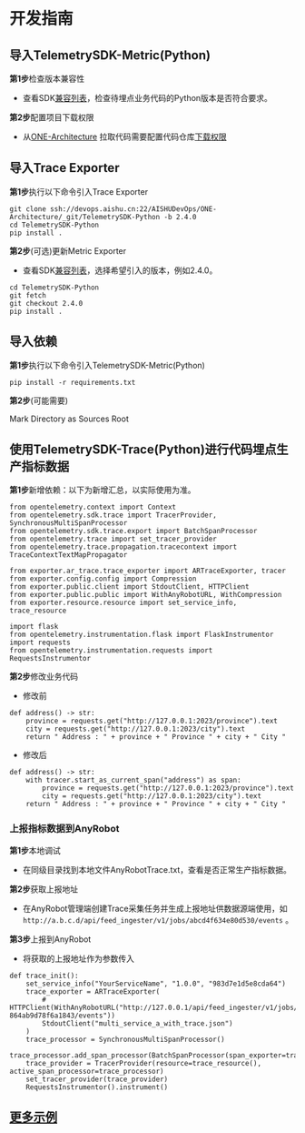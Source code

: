 # 开发指南

## 导入TelemetrySDK-Metric(Python)

**第1步**检查版本兼容性

- 查看SDK[兼容列表](../../../docs/compatibility.md)，检查待埋点业务代码的Python版本是否符合要求。

**第2步**配置项目下载权限

- 从[ONE-Architecture](https://devops.aishu.cn/AISHUDevOps/ONE-Architecture/_git/TelemetrySDK-Python)
  拉取代码需要配置代码仓库[下载权限](https://devops.aishu.cn/AISHUDevOps/AnyRobot/_git/Eyes_Docs?path=/可观测性开发者指南/TelemetrySDK开发者指南/Log/README.md&version=GBdevelop&_a=preview&anchor=sdk2.0-使用参考)

## 导入Trace Exporter

**第1步**执行以下命令引入Trace Exporter

```
git clone ssh://devops.aishu.cn:22/AISHUDevOps/ONE-Architecture/_git/TelemetrySDK-Python -b 2.4.0
cd TelemetrySDK-Python
pip install .
```

**第2步**(可选)更新Metric Exporter

- 查看SDK[兼容列表](../../../docs/compatibility.md)，选择希望引入的版本，例如2.4.0。

```
cd TelemetrySDK-Python
git fetch
git checkout 2.4.0
pip install .
```

## 导入依赖

**第1步**执行以下命令引入TelemetrySDK-Metric(Python)

```
pip install -r requirements.txt
```

**第2步**(可能需要)

Mark Directory as Sources Root

## 使用TelemetrySDK-Trace(Python)进行代码埋点生产指标数据

**第1步**新增依赖：以下为新增汇总，以实际使用为准。

```
from opentelemetry.context import Context
from opentelemetry.sdk.trace import TracerProvider, SynchronousMultiSpanProcessor
from opentelemetry.sdk.trace.export import BatchSpanProcessor
from opentelemetry.trace import set_tracer_provider
from opentelemetry.trace.propagation.tracecontext import TraceContextTextMapPropagator

from exporter.ar_trace.trace_exporter import ARTraceExporter, tracer
from exporter.config.config import Compression
from exporter.public.client import StdoutClient, HTTPClient
from exporter.public.public import WithAnyRobotURL, WithCompression
from exporter.resource.resource import set_service_info, trace_resource

import flask
from opentelemetry.instrumentation.flask import FlaskInstrumentor
import requests
from opentelemetry.instrumentation.requests import RequestsInstrumentor
```

**第2步**修改业务代码

- 修改前

```
def address() -> str:
    province = requests.get("http://127.0.0.1:2023/province").text
    city = requests.get("http://127.0.0.1:2023/city").text
    return " Address : " + province + " Province " + city + " City "
```

- 修改后

```
def address() -> str:
    with tracer.start_as_current_span("address") as span:
        province = requests.get("http://127.0.0.1:2023/province").text
        city = requests.get("http://127.0.0.1:2023/city").text
    return " Address : " + province + " Province " + city + " City "
```

### 上报指标数据到AnyRobot

**第1步**本地调试

- 在同级目录找到本地文件AnyRobotTrace.txt，查看是否正常生产指标数据。

**第2步**获取上报地址

- 在AnyRobot管理端创建Trace采集任务并生成上报地址供数据源端使用，如`http://a.b.c.d/api/feed_ingester/v1/jobs/abcd4f634e80d530/events` 。

**第3步**上报到AnyRobot

- 将获取的上报地址作为参数传入

```
def trace_init():
    set_service_info("YourServiceName", "1.0.0", "983d7e1d5e8cda64")
    trace_exporter = ARTraceExporter(
        # HTTPClient(WithAnyRobotURL("http://127.0.0.1/api/feed_ingester/v1/jobs/job-864ab9d78f6a1843/events"))
        StdoutClient("multi_service_a_with_trace.json")
    )
    trace_processor = SynchronousMultiSpanProcessor()
    trace_processor.add_span_processor(BatchSpanProcessor(span_exporter=trace_exporter))
    trace_provider = TracerProvider(resource=trace_resource(), active_span_processor=trace_processor)
    set_tracer_provider(trace_provider)
    RequestsInstrumentor().instrument()
```

## [更多示例](https://devops.aishu.cn/AISHUDevOps/ONE-Architecture/_git/TelemetrySDK-Python?path=%2Fexporter%2Far_trace%2Fexamples%2FREADME.md&_a=preview)

